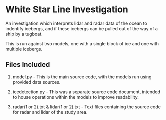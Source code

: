 # White Star Line Investigation #

An investigation which interprets lidar and radar data of the ocean to indentify icebergs, and if these icebergs can be pulled out of the way of a ship by a tugboat.

This is run against two models, one with a single block of ice and one with multiple icebergs.

## Files Included ##

1. model.py - This is the main source code, with the models run using provided data sources.

2. icedetection.py - This was a separate source code document, intended to house operations within the models to improve readability.

3. radar(1 or 2).txt & lidar(1 or 2).txt - Text files containing the source code for radar and lidar of the study area.

